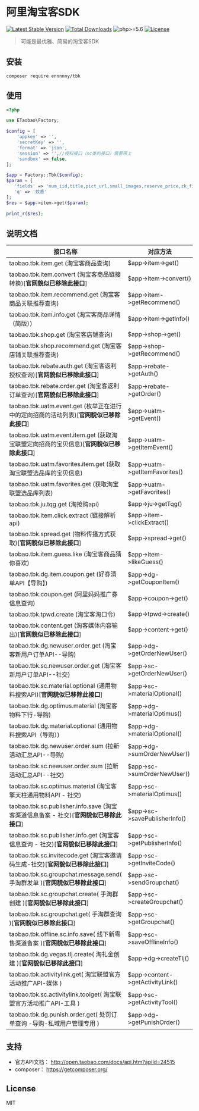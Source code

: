 # 阿里淘宝客SDK
[![Latest Stable Version](https://poser.pugx.org/ennnnny/tbk/v/stable)](https://packagist.org/packages/ennnnny/tbk)
[![Total Downloads](https://poser.pugx.org/ennnnny/tbk/downloads)](https://packagist.org/packages/ennnnny/tbk)
![php>=5.6](https://img.shields.io/badge/php->%3D5.6-orange.svg?maxAge=2592000)
[![License](https://poser.pugx.org/ennnnny/tbk/license)](https://packagist.org/packages/ennnnny/tbk)

> 可能是最优雅、简易的淘宝客SDK

## 安装

```shell
composer require ennnnny/tbk
```

## 使用

```php
<?php

use ETaobao\Factory;

$config = [
    'appkey' => '',
    'secretKey' => '',
    'format' => 'json',
    'session' => '',//授权接口（sc类的接口）需要带上
    'sandbox' => false,
];

$app = Factory::Tbk($config);
$param = [
   'fields' => 'num_iid,title,pict_url,small_images,reserve_price,zk_final_price,user_type,provcity,item_url,seller_id,volume,nick',
   'q' => '蚊香'
];
$res = $app->item->get($param);

print_r($res);
```

## 说明文档

| 接口名称  | 对应方法  |
| --------   | ---- |
| taobao.tbk.item.get (淘宝客商品查询)     | \$app->item->get() |
| taobao.tbk.item.convert (淘宝客商品链接转换)[**官网貌似已移除此接口**]    | \$app->item->convert()   |
| taobao.tbk.item.recommend.get (淘宝客商品关联推荐查询)        |    \$app->item->getRecommend()  |
| taobao.tbk.item.info.get (淘宝客商品详情（简版）)        |    \$app->item->getInfo()  |
| taobao.tbk.shop.get (淘宝客店铺查询)        |    \$app->shop->get()  |
| taobao.tbk.shop.recommend.get (淘宝客店铺关联推荐查询)        |    \$app->shop->getRecommend()  |
| taobao.tbk.rebate.auth.get (淘宝客返利授权查询)[**官网貌似已移除此接口**]        |    \$app->rebate->getAuth()  |
| taobao.tbk.rebate.order.get (淘宝客返利订单查询)[**官网貌似已移除此接口**]       |    \$app->rebate->getOrder()  |
| taobao.tbk.uatm.event.get (枚举正在进行中的定向招商的活动列表)[**官网貌似已移除此接口**]        |    \$app->uatm->getEvent()  |
| taobao.tbk.uatm.event.item.get (获取淘宝联盟定向招商的宝贝信息)[**官网貌似已移除此接口**]  |    \$app->uatm->getItemEvent()  |
| taobao.tbk.uatm.favorites.item.get (获取淘宝联盟选品库的宝贝信息)   |    \$app->uatm->getItemFavorites()  |
| taobao.tbk.uatm.favorites.get (获取淘宝联盟选品库列表)   |    \$app->uatm->getFavorites()  |
| taobao.tbk.ju.tqg.get (淘抢购api)    |    \$app->ju->getTqg()  |
| taobao.tbk.item.click.extract (链接解析api)    |    \$app->item->clickExtract()  |
| taobao.tbk.spread.get (物料传播方式获取)[**官网貌似已移除此接口**]    |    \$app->spread->get()  |
| taobao.tbk.item.guess.like (淘宝客商品猜你喜欢)   |    \$app->item->likeGuess()  |
| taobao.tbk.dg.item.coupon.get (好券清单API【导购】)    |    \$app->dg->getCouponItem()  |
| taobao.tbk.coupon.get (阿里妈妈推广券信息查询)   |    \$app->coupon->get()  |
| taobao.tbk.tpwd.create (淘宝客淘口令)     |    \$app->tpwd->create()  |
| taobao.tbk.content.get (淘客媒体内容输出)[**官网貌似已移除此接口**]    |    \$app->content->get()  |
| taobao.tbk.dg.newuser.order.get (淘宝客新用户订单API--导购)    |    \$app->dg->getOrderNewUser()  |
| taobao.tbk.sc.newuser.order.get (淘宝客新用户订单API--社交)     |    \$app->sc->getOrderNewUser()  |
| taobao.tbk.sc.material.optional (通用物料搜索API)[**官网貌似已移除此接口**]     |    \$app->sc->materialOptional()  |
| taobao.tbk.dg.optimus.material (淘宝客物料下行-导购)     |    \$app->dg->materialOptimus()  |
| taobao.tbk.dg.material.optional (通用物料搜索API（导购）)     |    \$app->dg->materialOptional()  |
| taobao.tbk.dg.newuser.order.sum (拉新活动汇总API--导购)     |    \$app->dg->sumOrderNewUser()  |
| taobao.tbk.sc.newuser.order.sum (拉新活动汇总API--社交)     |    \$app->sc->sumOrderNewUser()  |
| taobao.tbk.sc.optimus.material (淘宝客擎天柱通用物料API - 社交)     |    \$app->sc->materialOptimus()  |
| taobao.tbk.sc.publisher.info.save (淘宝客渠道信息备案 - 社交)[**官网貌似已移除此接口**]     |    \$app->sc->savePublisherInfo()  |
| taobao.tbk.sc.publisher.info.get (淘宝客信息查询 - 社交)[**官网貌似已移除此接口**]     |    \$app->sc->getPublisherInfo()  |
| taobao.tbk.sc.invitecode.get (淘宝客邀请码生成-社交)[**官网貌似已移除此接口**]     |    \$app->sc->getInviteCode()  |
| taobao.tbk.sc.groupchat.message.send( 手淘群发单 )[**官网貌似已移除此接口**]     |    \$app->sc->sendGroupchat()  |
| taobao.tbk.sc.groupchat.create( 手淘群创建 )[**官网貌似已移除此接口**]     |    \$app->sc->createGroupchat()  |
| taobao.tbk.sc.groupchat.get( 手淘群查询 )[**官网貌似已移除此接口**]     |    \$app->sc->getGroupchat()  |
| taobao.tbk.offline.sc.info.save( 线下新零售渠道备案 )[**官网貌似已移除此接口**]     |    \$app->sc->saveOfflineInfo()  |
| taobao.tbk.dg.vegas.tlj.create( 淘礼金创建 )[**官网貌似已移除此接口**]     |    \$app->dg->createTlj()  |
| taobao.tbk.activitylink.get( 淘宝联盟官方活动推广API-媒体 )     |    \$app->content->getActivityLink()  |
| taobao.tbk.sc.activitylink.toolget( 淘宝联盟官方活动推广API-工具 )     |    \$app->sc->getActivityTool()  |
| taobao.tbk.dg.punish.order.get( 处罚订单查询 -导购-私域用户管理专用 )     |    \$app->dg->getPunishOrder()  |

## 支持

- 官方API文档： http://open.taobao.com/docs/api.htm?apiId=24515
- composer： https://getcomposer.org/

## License

MIT
